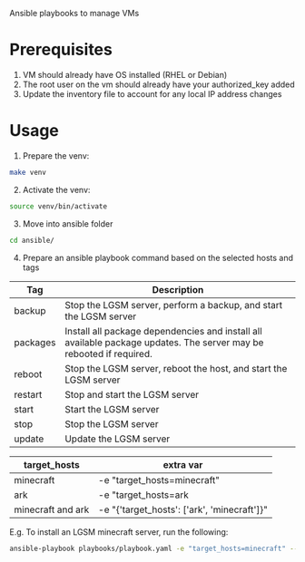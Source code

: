 Ansible playbooks to manage VMs

# Prerequisites

1. VM should already have OS installed (RHEL or Debian)
2. The root user on the vm should already have your authorized_key added
3. Update the inventory file to account for any local IP address changes

# Usage

1. Prepare the venv:

```bash
make venv
```

2. Activate the venv:
```bash
source venv/bin/activate
```

3. Move into ansible folder

```bash
cd ansible/
```

4. Prepare an ansible playbook command based on the selected hosts and tags

| Tag       | Description |
| ---       | ---         |
| backup    | Stop the LGSM server, perform a backup, and start the LGSM server |
| packages  | Install all package dependencies and install all available package updates. The server may be rebooted if required. |
| reboot    | Stop the LGSM server, reboot the host, and start the LGSM server |
| restart   | Stop and start the LGSM server  |
| start     | Start the LGSM server |
| stop      | Stop the LGSM server |
| update    | Update the LGSM server |

| target_hosts      | extra var                                     |
| ---               | ---                                           |
| minecraft         | -e "target_hosts=minecraft"                   |
| ark               | -e "target_hosts=ark                          |
| minecraft and ark | -e "{'target_hosts': ['ark', 'minecraft']}"   |

E.g. To install an LGSM minecraft server, run the following:
```bash
ansible-playbook playbooks/playbook.yaml -e "target_hosts=minecraft" --tags "install"
```
